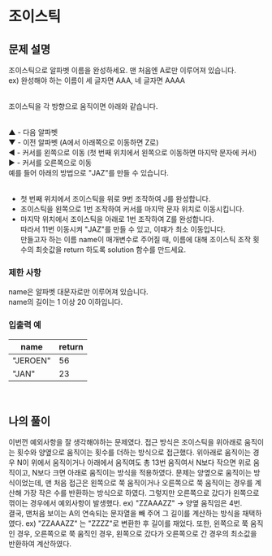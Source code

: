 # 조이스틱

## 문제 설명
조이스틱으로 알파벳 이름을 완성하세요. 맨 처음엔 A로만 이루어져 있습니다. <br>
ex) 완성해야 하는 이름이 세 글자면 AAA, 네 글자면 AAAA <br><br>

조이스틱을 각 방향으로 움직이면 아래와 같습니다.<br><br>

▲ - 다음 알파벳 <br>
▼ - 이전 알파벳 (A에서 아래쪽으로 이동하면 Z로) <br>
◀ - 커서를 왼쪽으로 이동 (첫 번째 위치에서 왼쪽으로 이동하면 마지막 문자에 커서)<br>
▶ - 커서를 오른쪽으로 이동<br>
예를 들어 아래의 방법으로 "JAZ"를 만들 수 있습니다.<br><br>

- 첫 번째 위치에서 조이스틱을 위로 9번 조작하여 J를 완성합니다.<br>
- 조이스틱을 왼쪽으로 1번 조작하여 커서를 마지막 문자 위치로 이동시킵니다.<br>
- 마지막 위치에서 조이스틱을 아래로 1번 조작하여 Z를 완성합니다.<br>
따라서 11번 이동시켜 "JAZ"를 만들 수 있고, 이때가 최소 이동입니다.<br>
만들고자 하는 이름 name이 매개변수로 주어질 때, 이름에 대해 조이스틱 조작 횟수의 최솟값을 return 하도록 solution 함수를 만드세요. <br>

### 제한 사항
name은 알파벳 대문자로만 이루어져 있습니다. <br>
name의 길이는 1 이상 20 이하입니다. <br>

### 입출력 예
| name     | return |
|----------|--------|
| "JEROEN" | 56     |
| "JAN"    | 23     |

<br>

## 나의 풀이
이번껀 예외사항을 잘 생각해야하는 문제였다. 접근 방식은 조이스틱을 위아래로 움직이는 횟수와 양옆으로 움직이는 횟수를 더하는 방식으로 접근했다. 위아래로 움직이는 경우 N이 위에서 움직이거나 아래에서 움직여도 총 13번 움직여서 N보다 작으면 위로 움직이고, N보다 크면 아래로 움직이는 방식을 적용하였다. 문제는 양옆으로 움직이는 방식이었는데, 맨 처음 접근은 왼쪽으로 쭉 움직이거나 오른쪽으로 쭉 움직이는 경우를 계산해 가장 작은 수를 반환하는 방식으로 하였다. 그렇지만 오른쪽으로 갔다가 왼쪽으로 꺾이는 경우에서 예외사항이 발생했다. ex) "ZZAAAZZ" -> 양옆 움직임은 4번. <br>
결국, 맨처음 보이는 A의 연속되는 문자열을 빼 주어 그 길이를 계산하는 방식을 채택하였다. ex) "ZZAAAZZ" 는 "ZZZZ"로 변환한 후 길이를 재었다. 또한, 왼쪽으로 쭉 움직인 경우, 오른쪽으로 쭉 움직인 경우, 왼쪽으로 갔다가 오른쪽으로 간 경우의 최소값을 반환하여 계산하였다.